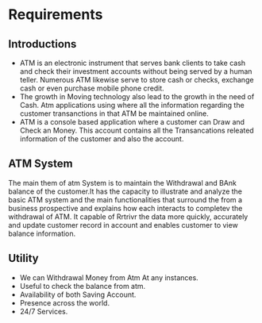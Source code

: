 
# Requirements 
## Introductions
 - ATM is an electronic instrument that serves bank clients to take cash and check their investment accounts without being served by a human teller. Numerous ATM likewise serve to store cash or checks, exchange cash or even purchase mobile phone credit.
 - The growth in Moving technology also lead to the growth in the need of Cash. Atm applications using where all the information regarding the customer transanctions in that ATM be maintained online.
 - ATM is a console based application where a customer can Draw and Check an Money. This account contains all the Transancations releated information of the customer and also the account.
## ATM System

The main them of atm System is to maintain the Withdrawal and BAnk balance of the customer.It has the capacity to illustrate and analyze the basic ATM system and the main functionalities that surround the from a business prospective and explains how each interacts to completev the withdrawal of ATM. It capable of Rrtrivr the data more quickly, accurately and update customer record in account and enables customer to view balance information.
## Utility
 - We can Withdrawal Money from Atm At any instances.
 - Useful to check the balance from atm.
 - Availability of both Saving Account.
 - Presence across the world.
 - 24/7 Services.
##

